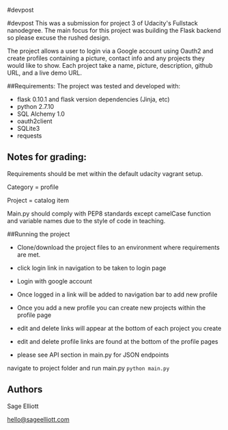 #devpost

#devpost
 This was a submission for project 3 of Udacity's Fullstack nanodegree. The main focus for this project was building the Flask backend so please excuse the rushed design.

The project allows a user to login via a Google account using Oauth2 and create profiles containing a picture, contact info and any projects they would like to show. Each project take a name, picture, description, github URL, and a live demo URL.

##Requirements:
The project was tested and developed with:

* flask 0.10.1 and flask version dependencies (Jinja, etc)
* python 2.7.10
* SQL Alchemy 1.0
* oauth2client
* SQLite3
* requests

## Notes for grading:
Requirements should be met within the default udacity vagrant setup.

Category = profile

Project = catalog item

Main.py should comply with PEP8 standards except camelCase function and variable names due to the style of code in teaching.

##Running the project
* Clone/download the project files to an environment where requirements are met.

* click login link in navigation to be taken to login page

* Login with google account

* Once logged in a link will be added to navigation bar to add new profile

* Once you add a new profile you can create new projects within the profile page

* edit and delete links will appear at the bottom of each project you create

* edit and delete profile links are found at the bottom of the profile pages

* please see API section in main.py for JSON endpoints


navigate to project folder and run main.py `python main.py`

## Authors
Sage Elliott

hello@sageelliott.com